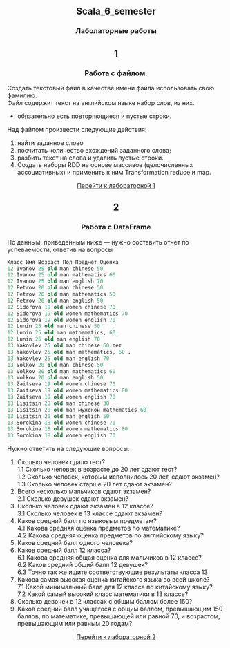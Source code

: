 <h2 align="center">Scala_6_semester</h2>

<h3 align="center">Лаболаторные работы </h3>
<h2 align="center">1</h2>

<h3 align="center">
  Работа с файлом.
</h3>

Создать текстовый файл в качестве имени файла использовать свою фамилию. <br/>
Файл содержит текст на английском языке набор слов, из них.


* обязательно есть повторяющиеся и пустые строки.

Над файлом произвести следующие действия:<br/>

1. найти заданное слово
2. посчитать количество вхождений заданного слова;
3. разбить текст на слова и удалить пустые строки.
4. Создать наборы RDD на основе массивов (целочисленных ассоциативных) и применить к ним Transformation reduce и map.

<div align="center">
  <a href="https://github.com/NIOHOMY/Scala_6_semester/blob/main/labs/1/lab1.txt">Перейти к лабораторной 1</a>
</div>

##

<h2 align="center">2</h2>

<h3 align="center">
  Работа с DataFrame
</h3>

По данным, приведенным ниже — нужно составить отчет по успеваемости, ответив на вопросы

```sql
Класс Имя Возраст Пол Предмет Оценка
12 Ivanov 25 old man сhinese 50
12 Ivanov 25 old man mathematics 60
12 Ivanov 25 old man еnglish 70
12 Petrov 20 old man сhinese 50
12 Petrov 20 old man mathematics 50
12 Petrov 20 old man еnglish 50
12 Sidorova 19 old women сhinese 70
12 Sidorova 19 old women mathematics 70
12 Sidorova 19 old women еnglish 70
12 Lunin 25 old man сhinese 50
12 Lunin 25 old man mathematics, 60.
12 Lunin 25 old man еnglish 70
13 Yakovlev 25 old man сhinese 60 лет
13 Yakovlev 25 old man mathematics, 60 .
13 Yakovlev 25 old man еnglish 70
13 Volkov 20 old man сhinese 50
13 Volkov 20 old man mathematics 60
13 Volkov 20 old man еnglish 50
13 Zaitseva 19 old women сhinese 70
13 Zaitseva 19 old women mathematics 80
13 Zaitseva 19 old women еnglish 70
13 Lisitsin 20 old man сhinese 30
13 Lisitsin 20 old man мужской mathematics 60
13 Lisitsin 20 old man еnglish 50
13 Sorokina 18 old women сhinese 70
13 Sorokina 18 old women mathematics 80
13 Sorokina 18 old women еnglish 70
```

Нужно ответить на следующие вопросы:

1. Сколько человек сдало тест? <br/>
1.1 Сколько человек в возрасте до 20 лет сдают тест? <br/>
1.2 Сколько человек, которым исполнилось 20 лет, сдают экзамен? <br/>
1.3 Сколько человек старше 20 лет сдают экзамен? <br/>
2. Всего несколько мальчиков сдают экзамен? <br/>
2.1 Сколько девушек сдают экзамен? <br/>
3. Сколько человек сдают экзамен в 12 классе? <br/>
3.1 Сколько человек в 13 классе сдают экзамен? <br/>
4. Каков средний балл по языковым предметам? <br/>
4.1 Какова средняя оценка предметов по математике? <br/>
4.2 Какова средняя оценка предметов по английскому языку? <br/>
5. Каков средний балл одного человека? <br/>
6. Каков средний балл 12 класса? <br/>
6.1 Какова средняя общая оценка для мальчиков в 12 классе? <br/>
6.2 Каков средний общий балл 12 девушек? <br/>
6.3 Точно так же ищите соответствующие результаты класса 13 <br/>
7. Какова самая высокая оценка китайского языка во всей школе? <br/>
7.1 Какой минимальный балл для 12 класса по китайскому языку? <br/>
7.2 Какой самый высокий класс математики в 13 классе? <br/>
8. Сколько девочек в 12 классах с общим баллом более 150? <br/>
9. Каков средний балл учащегося с общим баллом, превышающим 150 баллов, по математике, превышающей или равной 70, и возрастом, превышающим или равным 20 годам? <br/>

<div align="center">
  <a href="https://github.com/NIOHOMY/Scala_6_semester/blob/main/labs/2/lab2.txt">Перейти к лабораторной 2</a>
</div>

##
